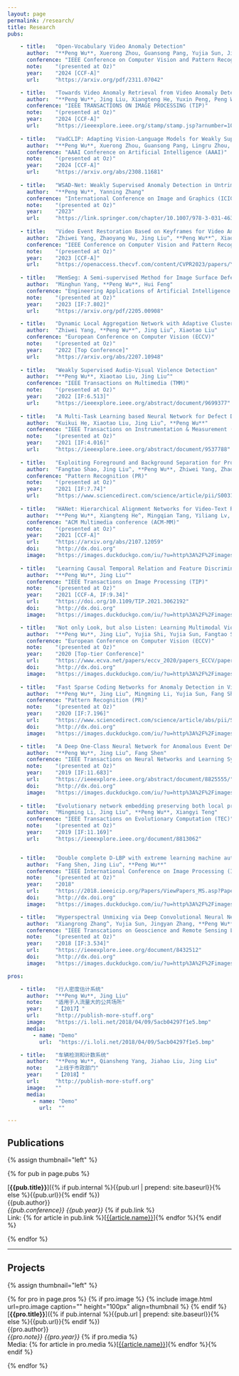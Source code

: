 ```yaml
---
layout: page
permalink: /research/
title: Research
pubs:

    - title:   "Open-Vocabulary Video Anomaly Detection"
      author:  "**Peng Wu**, Xuerong Zhou, Guansong Pang, Yujia Sun, Jing Liu, Peng Wang, Yanning Zhang"
      conference: "IEEE Conference on Computer Vision and Pattern Recognition (CVPR)"
      note:    "(presented at Oz)"
      year:    "2024 [CCF-A]"
      url:     "https://arxiv.org/pdf/2311.07042" 

    - title:   "Towards Video Anomaly Retrieval from Video Anomaly Detection: New Benchmarks and Model"
      author:  "**Peng Wu**, Jing Liu, Xiangteng He, Yuxin Peng, Peng Wang, Yanning Zhang"
      conference: "IEEE TRANSACTIONS ON IMAGE PROCESSING (TIP)"
      note:    "(presented at Oz)"
      year:    "2024 [CCF-A]"
      url:     "https://ieeexplore.ieee.org/stamp/stamp.jsp?arnumber=10471334" 
      
    - title:   "VadCLIP: Adapting Vision-Language Models for Weakly Supervised Video Anomaly Detection"
      author:  "**Peng Wu**, Xuerong Zhou, Guansong Pang, Lingru Zhou, Qingsen Yan, Peng Wang, Yanning Zhang"
      conference: "AAAI Conference on Artificial Intelligence (AAAI)"
      note:    "(presented at Oz)"
      year:    "2024 [CCF-A]"
      url:     "https://arxiv.org/abs/2308.11681" 
      
    - title:   "WSAD-Net: Weakly Supervised Anomaly Detection in Untrimmed Surveillance Videos"
      author:  "**Peng Wu**, Yanning Zhang"
      conference: "International Conference on Image and Graphics (ICIG)"
      note:    "(presented at Oz)"
      year:    "2023"
      url:     "https://link.springer.com/chapter/10.1007/978-3-031-46317-4_22" 
     
    - title:   "Video Event Restoration Based on Keyframes for Video Anomaly Detection"
      author:  "Zhiwei Yang, Zhaoyang Wu, Jing Liu^, **Peng Wu**^, Xiaotao Liu"
      conference: "IEEE Conference on Computer Vision and Pattern Recognition (CVPR)"
      note:    "(presented at Oz)"
      year:    "2023 [CCF-A]"
      url:     "https://openaccess.thecvf.com/content/CVPR2023/papers/Yang_Video_Event_Restoration_Based_on_Keyframes_for_Video_Anomaly_Detection_CVPR_2023_paper.pdf" 
      
    - title:   "MemSeg: A Semi-supervised Method for Image Surface Defect Detection Using Differences and Commonalities"
      author:  "Minghun Yang, **Peng Wu**, Hui Feng"
      conference: "Engineering Applications of Artificial Intelligence (EAAI)"
      note:    "(presented at Oz)"
      year:    "2023 [IF:7.802]"
      url:     "https://arxiv.org/pdf/2205.00908"   

    - title:   "Dynamic Local Aggregation Network with Adaptive Clusterer for Anomaly Detection"
      author:  "Zhiwei Yang, **Peng Wu**^, Jing Liu^, Xiaotao Liu"
      conference: "European Conference on Computer Vision (ECCV)"
      note:    "(presented at Oz)"
      year:    "2022 [Top Conference]"
      url:     "https://arxiv.org/abs/2207.10948" 
      
    - title:   "Weakly Supervised Audio-Visual Violence Detection"
      author:  "**Peng Wu**, Xiaotao Liu, Jing Liu^"
      conference: "IEEE Transactions on Multimedia (TMM)"
      note:    "(presented at Oz)"
      year:    "2022 [IF:6.513]"
      url:     "https://ieeexplore.ieee.org/abstract/document/9699377" 
      
    - title:   "A Multi-Task Learning based Neural Network for Defect Detection on Textured Surfaces under Weak Supervision"
      author:  "Kuikui He, Xiaotao Liu, Jing Liu^, **Peng Wu**"
      conference: "IEEE Transactions on Instrumentation & Measurement (TIM)"
      note:    "(presented at Oz)"
      year:    "2021 [IF:4.016]"
      url:     "https://ieeexplore.ieee.org/abstract/document/9537788" 
    
    - title:   "Exploiting Foreground and Background Separation for Prohibited Item Detection in Overlapping X-Ray Images"
      author:  "Fangtao Shao, Jing Liu^, **Peng Wu**, Zhiwei Yang, Zhaoyang Wu"
      conference: "Pattern Recognition (PR)"
      note:    "(presented at Oz)"
      year:    "2021 [IF:7.74]"
      url:     "https://www.sciencedirect.com/science/article/pii/S0031320321004416"
    
    - title:   "HANet: Hierarchical Alignment Networks for Video-Text Retrieval"
      author:  "**Peng Wu**, Xiangteng He^, Mingqian Tang, Yiliang Lv, Jing Liu^"
      conference: "ACM Multimedia conference (ACM-MM)"
      note:    "(presented at Oz)"
      year:    "2021 [CCF-A]"
      url:     "https://arxiv.org/abs/2107.12059"
      doi:     "http://dx.doi.org"
      image:   "https://images.duckduckgo.com/iu/?u=http%3A%2F%2Fimages.moviepostershop.com%2Fthe-matrix-movie-poster-1999-1020518087.jpg&f=1"
      
    - title:   "Learning Causal Temporal Relation and Feature Discrimination for Anomaly Detection"
      author:  "**Peng Wu**, Jing Liu^"
      conference: "IEEE Transactions on Image Processing (TIP)"
      note:    "(presented at Oz)"
      year:    "2021 [CCF-A, IF:9.34]"
      url:     "https://doi.org/10.1109/TIP.2021.3062192"
      doi:     "http://dx.doi.org"
      image:   "https://images.duckduckgo.com/iu/?u=http%3A%2F%2Fimages.moviepostershop.com%2Fthe-matrix-movie-poster-1999-1020518087.jpg&f=1"

    - title:   "Not only Look, but also Listen: Learning Multimodal Violence Detection under Weak Supervision"
      author:  "**Peng Wu**, Jing Liu^, Yujia Shi, Yujia Sun, Fangtao Shao, Zhaoyang Wu, Zhi Wei Yang"
      conference: "European Conference on Computer Vision (ECCV)"
      note:    "(presented at Oz)"
      year:    "2020 [Top-tier Conference]"
      url:     "https://www.ecva.net/papers/eccv_2020/papers_ECCV/papers/123750324.pdf"
      doi:     "http://dx.doi.org"
      image:   "https://images.duckduckgo.com/iu/?u=http%3A%2F%2Fimages.moviepostershop.com%2Fthe-matrix-movie-poster-1999-1020518087.jpg&f=1"
     
    - title:   "Fast Sparse Coding Networks for Anomaly Detection in Videos"
      author:  "**Peng Wu**, Jing Liu^, Mingming Li, Yujia Sun, Fang Shen"
      conference: "Pattern Recognition (PR)"
      note:    "(presented at Oz)"
      year:    "2020 [IF:7.196]"
      url:     "https://www.sciencedirect.com/science/article/abs/pii/S0031320320303186"
      doi:     "http://dx.doi.org"
      image:   "https://images.duckduckgo.com/iu/?u=http%3A%2F%2Fimages.moviepostershop.com%2Fthe-matrix-movie-poster-1999-1020518087.jpg&f=1"

    - title:   "A Deep One-Class Neural Network for Anomalous Event Detection in Complex Scenes"
      author:  "**Peng Wu**, Jing Liu^, Fang Shen"
      conference: "IEEE Transactions on Neural Networks and Learning Systems (TNNLS)"
      note:    "(presented at Oz)"
      year:    "2019 [IF:11.683]"
      url:     "https://ieeexplore.ieee.org/abstract/document/8825555/"
      doi:     "http://dx.doi.org"
      image:   "https://images.duckduckgo.com/iu/?u=http%3A%2F%2Fimages.moviepostershop.com%2Fthe-matrix-movie-poster-1999-1020518087.jpg&f=1"
      
    - title:   "Evolutionary network embedding preserving both local proximity and community structure"
      author:  "Mingming Li, Jing Liu^, **Peng Wu**, Xiangyi Teng"
      conference: "IEEE Transactions on Evolutionary Computation (TEC)"
      note:    "(presented at Oz)"
      year:    "2019 [IF:11.169]"
      url:     "https://ieeexplore.ieee.org/document/8813062"


    - title:   "Double complete D-LBP with extreme learning machine auto-encoder and cascade forest for facial expression analysis"
      author:  "Fang Shen, Jing Liu^, **Peng Wu**"
      conference: "IEEE International Conference on Image Processing (ICIP)"
      note:    "(presented at Oz)"
      year:    "2018"
      url:     "https://2018.ieeeicip.org/Papers/ViewPapers_MS.asp?PaperNum=1984"
      doi:     "http://dx.doi.org"
      image:   "https://images.duckduckgo.com/iu/?u=http%3A%2F%2Fimages.moviepostershop.com%2Fthe-matrix-movie-poster-1999-1020518087.jpg&f=1"

    - title:   "Hyperspectral Unmixing via Deep Convolutional Neural Networks"
      author:  "Xiangrong Zhang^, Yujia Sun, Jingyan Zhang, **Peng Wu**, Licheng Jiao"
      conference: "IEEE Transcations on Geoscience and Remote Sensing Letters (TGRSL)"
      note:    "(presented at Oz)"
      year:    "2018 [IF:3.534]"
      url:     "https://ieeexplore.ieee.org/document/8432512"
      doi:     "http://dx.doi.org"
      image:   "https://images.duckduckgo.com/iu/?u=http%3A%2F%2Fimages.moviepostershop.com%2Fthe-matrix-movie-poster-1999-1020518087.jpg&f=1"

pros:

    - title:   "行人密度估计系统"
      author:  "**Peng Wu**, Jing Liu"
      note:    "适用于人流量大的公共场所"
      year:    "【2017】"
      url:     "http://publish-more-stuff.org"
      image:   "https://i.loli.net/2018/04/09/5acb04297f1e5.bmp"
      media:
        - name: "Demo"
          url:  "https://i.loli.net/2018/04/09/5acb04297f1e5.bmp"

    - title:   "车辆检测和计数系统"
      author:  "**Peng Wu**, Qiansheng Yang, Jiahao Liu, Jing Liu"
      note:    "上线于市政部门"
      year:    "【2018】"
      url:     "http://publish-more-stuff.org"
      image:   ""
      media:
        - name: "Demo"
          url:  ""

---
```


## Publications


  {% assign thumbnail="left" %}

  {% for pub in page.pubs %}

  [**{{pub.title}}**]({% if pub.internal %}{{pub.url | prepend: site.baseurl}}{% else %}{{pub.url}}{% endif %})<br />
  {{pub.author}}<br />
  *{{pub.conference}}*
   *{{pub.year}}* 
  {% if pub.link %}<br />Link: {% for article in pub.link %}[[{{article.name}}]({{article.url}})]{% endfor %}{% endif %}

  {% endfor %}

  

---

## Projects

{% assign thumbnail="left" %}

{% for pro in page.pros %}
{% if pro.image %}
{% include image.html url=pro.image caption="" height="100px" align=thumbnail %}
{% endif %}
[**{{pro.title}}**]({% if pub.internal %}{{pub.url | prepend: site.baseurl}}{% else %}{{pub.url}}{% endif %})<br />
{{pro.author}}<br />
*{{pro.note}}*
 *{{pro.year}}* 
{% if pro.media %}<br />Media: {% for article in pro.media %}[[{{article.name}}]({{article.url}})]{% endfor %}{% endif %}

{% endfor %}

